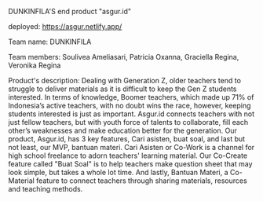 DUNKINFILA'S end product "asgur.id"

deployed: https://asgur.netlify.app/

Team name: DUNKINFILA

Team members: Soulivea Ameliasari, Patricia Oxanna, Graciella Regina, Veronika Regina

Product's description:
  Dealing with Generation Z, older teachers tend to struggle to deliver materials as it is difficult to keep the Gen Z students interested. In terms of knowledge, Boomer teachers, which made up 71% of Indonesia’s active teachers, with no doubt wins the race, however, keeping students interested is just as important. Asgur.id connects teachers with not just fellow teachers, but with youth force of talents to collaborate, fill each other’s weaknesses and make education better for the generation.
  Our product, Asgur.id, has 3 key features, Cari asisten, buat soal, and last but not least, our MVP, bantuan materi. Cari Asisten or Co-Work is a channel for high school freelance to adorn teachers' learning material. Our Co-Create feature called "Buat Soal" is to help teachers make question sheet that may look simple, but takes a whole lot time. And lastly, Bantuan Materi, a Co-Material feature to connect teachers through sharing materials, resources and teaching methods.

